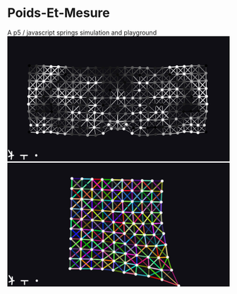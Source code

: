 # Poids-Et-Mesure
A p5 / javascript springs simulation and playground
![Some illustrations](https://github.com/EwannAnacombesque/Poids-Et-Mesure/blob/main/springs%20thumbnail.png)
![Some illustrations](https://github.com/EwannAnacombesque/Poids-Et-Mesure/blob/main/springs%20thumbnail%202.png)
